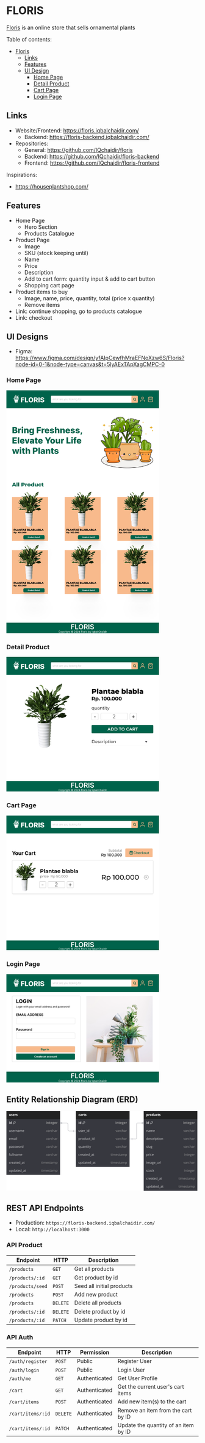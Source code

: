 # FLORIS

[Floris](https://floris.iqbalchaidir.com/) is an online store that sells ornamental plants

Table of contents:

- [Floris](#floris)
  - [Links](#links)
  - [Features](#features)
  - [UI Design](#ui-designs)
    - [Home Page](#home-page)
    - [Detail Product](#detail-product)
    - [Cart Page](#cart-page)
    - [Login Page](#login-page)

## Links

- Website/Frontend: <https://floris.iqbalchaidir.com/>
  - Backend: <https://floris-backend.iqbalchaidir.com/>
- Repositories:
  - General: <https://github.com/IQchaidir/floris>
  - Backend: <https://github.com/IQchaidir/floris-backend>
  - Frontend: <https://github.com/IQchaidir/floris-frontend>

Inspirations:

- <https://houseplantshop.com/>

## Features

- Home Page
  - Hero Section
  - Products Catalogue
- Product Page
  - Image
  - SKU (stock keeping until)
  - Name
  - Price
  - Description
  - Add to cart form: quantity input & add to cart button
  - Shopping cart page
- Product items to buy
  - Image, name, price, quantity, total (price x quantity)
  - Remove items
- Link: continue shopping, go to products catalogue
- Link: checkout

## UI Designs

- Figma: <https://www.figma.com/design/yfAIpCewfhMraEFNoXzw6S/Floris?node-id=0-1&node-type=canvas&t=5lyAExTApXagCMPC-0>

### Home Page

<img alt="Home Page" src="./designs/homepage.png" width="400" />

### Detail Product

<img alt="Detail Product" src="./designs/detailproduct.png" width="400" />

### Cart Page

<img alt="Home Page" src="./designs/cartpage.png" width="400" />

### Login Page

<img alt="Home Page" src="./designs/loginpage.png" width="400" />

## Entity Relationship Diagram (ERD)

![ERD](./diagrams/Floris.svg)

## REST API Endpoints

- Production: `https://floris-backend.iqbalchaidir.com/`
- Local: `http://localhost:3000`

### API Product

| Endpoint         | HTTP     | Description               |
| ---------------- | -------- | ------------------------- |
| `/products`      | `GET`    | Get all products          |
| `/products/:id`  | `GET`    | Get product by id         |
| `/products/seed` | `POST`   | Seed all initial products |
| `/products`      | `POST`   | Add new product           |
| `/products`      | `DELETE` | Delete all products       |
| `/products/:id`  | `DELETE` | Delete product by id      |
| `/products/:id`  | `PATCH`  | Update product by id      |

### API Auth

| Endpoint           | HTTP     | Permission    | Description                          |
| ------------------ | -------- | ------------- | -------------------------------------|
| `/auth/register`   | `POST`   | Public        | Register User                        |
| `/auth/login`      | `POST`   | Public        | Login User                           |
| `/auth/me`         | `GET`    | Authenticated | Get User Profile                     |
| `/cart`            | `GET`    | Authenticated | Get the current user's cart items    |
| `/cart/items`      | `POST`   | Authenticated | Add new item(s) to the cart          |
| `/cart/items/:id`  | `DELETE` | Authenticated | Remove an item from the cart by ID   |
| `/cart/items/:id`  | `PATCH`  | Authenticated | Update the quantity of an item by ID |
